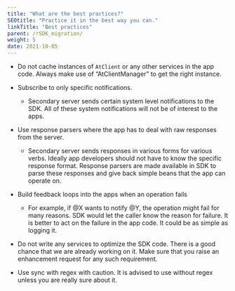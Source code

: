 ```yaml
---
title: "What are the best practices?"
SEOtitle: "Practice it in the best way you can."
linkTitle: "Best practices"
parent: /rSDK_migration/
weight: 5
date: 2021-10-05
---
```


- Do not cache instances of `AtClient` or any other services in the app code. Always make use of “AtClientManager” to get the right instance.


- Subscribe to only specific notifications.

    - Secondary server sends certain system level notifications to the SDK. All of these system notifications will not be of interest to the apps.


- Use response parsers where the app has to deal with raw responses from the server.

    - Secondary server sends responses in various forms for various verbs. Ideally app developers should not have to know the specific response format. Response parsers are made available in SDK to parse these responses and give back simple beans that the app can operate on.


- Build feedback loops into the apps when an operation fails

    - For example, if @X wants to notify @Y, the operation might fail for many reasons. SDK would let the caller know the reason for failure. It is better to act on the failure in the app code. It could be as simple as logging it.


- Do not write any services to optimize the SDK code. There is a good chance that we are already working on it. Make sure that you raise an enhancement request for any such requirement. 


- Use sync with regex with caution. It is advised to use without regex unless you are really sure about it.
